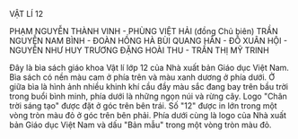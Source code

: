 VẬT LÍ 12

PHẠM NGUYỄN THÀNH VINH - PHÙNG VIỆT HẢI (đồng Chủ biên)
TRẦN NGUYỄN NAM BÌNH - ĐOÀN HỒNG HÀ
BÙI QUANG HÂN - ĐỖ XUÂN HỘI - NGUYỄN NHƯ HUY
TRƯƠNG ĐẶNG HOÀI THU - TRẦN THỊ MỸ TRINH

Đây là bìa sách giáo khoa Vật lí lớp 12 của Nhà xuất bản Giáo dục Việt Nam. Bìa sách có nền màu cam ở phía trên và màu xanh dương ở phía dưới. Ở giữa bìa là hình ảnh nhiều khinh khí cầu đầy màu sắc đang bay trên bầu trời trong buổi bình minh, phía dưới là những ngọn núi và rừng cây. Logo "Chân trời sáng tạo" được đặt ở góc trên bên trái. Số "12" được in lớn trong một vòng tròn màu đỏ ở góc trên bên phải. Phía dưới cùng là logo của Nhà xuất bản Giáo dục Việt Nam và dấu "Bản mẫu" trong một vòng tròn màu đỏ.